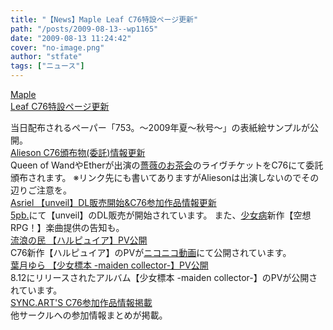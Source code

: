 ```yaml
---
title: "【News】Maple Leaf C76特設ページ更新"
path: "/posts/2009-08-13--wp1165"
date: "2009-08-13 11:24:42"
cover: "no-image.png"
author: "stfate"
tags: ["ニュース"]
---
```


<style type="text/css">
<!--
p {white-space: pre-wrap};
-->
</style>

<a  href="http://tieleaf.net/event/c76.html" target="_blank">Maple Leaf C76特設ページ更新</a>
<div >当日配布されるペーパー「753。～2009年夏～秋号～」の表紙絵サンプルが公開。</div>
<a  href="http://www.alieson.net/html/" target="_blank">Alieson C76頒布物(委託)情報更新</a>
<div >Queen of WandやEtherが出演の<a href="http://www.stels806.com/stels806/live/index.html" target="_blank">薔薇のお茶会</a>のライヴチケットをC76にて委託頒布されます。
※リンク先にも書いてありますがAliesonは出演しないのでその辺りご注意を。</div>
<a  href="http://www.asriel.jp/m/" target="_blank">Asriel 【unveil】DL販売開始&C76参加作品情報更新</a>
<div ><a href="http://5pb.jp/" target="_blank">5pb.</a>にて【unveil】のDL販売が開始されています。
また、<a href="http://www.girldisease.com/" target="_blank">少女病</a>新作【空想RPG！】楽曲提供の告知も。</div>
<a  href="http://www5.ocn.ne.jp/~rulotami/harpy/index.html" target="_blank">流浪の民 【ハルピュイア】PV公開</a>
<div >C76新作【ハルピュイア】のPVが<a href="http://www.nicovideo.jp/watch/sm7917806" target="_blank">ニコニコ動画</a>にて公開されています。</div>
<a  href="http://www.team-e.co.jp/sp/archive/yura.html" target="_blank">葉月ゆら 【少女標本 -maiden collector-】PV公開</a>
<div >8.12にリリースされたアルバム【少女標本 -maiden collector-】のPVが公開されています。</div>
<a  href="http://syncarts.jp/" target="_blank">SYNC.ART'S C76参加作品情報掲載</a>
<div >他サークルへの参加情報まとめが掲載。</div>
